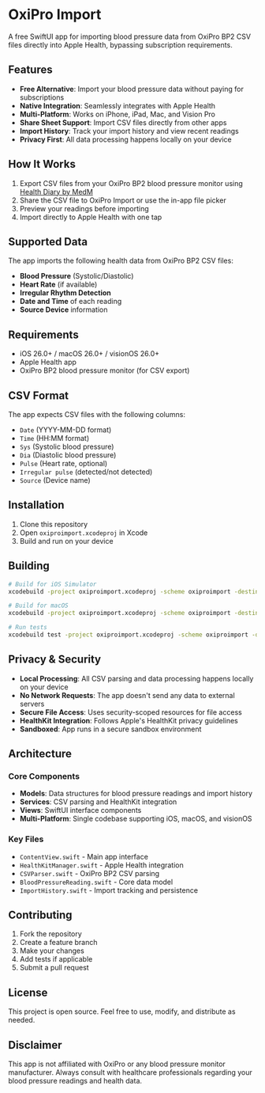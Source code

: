 # OxiPro Import

A free SwiftUI app for importing blood pressure data from OxiPro BP2 CSV files directly into Apple Health, bypassing subscription requirements.

## Features

- **Free Alternative**: Import your blood pressure data without paying for subscriptions
- **Native Integration**: Seamlessly integrates with Apple Health
- **Multi-Platform**: Works on iPhone, iPad, Mac, and Vision Pro
- **Share Sheet Support**: Import CSV files directly from other apps
- **Import History**: Track your import history and view recent readings
- **Privacy First**: All data processing happens locally on your device

## How It Works

1. Export CSV files from your OxiPro BP2 blood pressure monitor using [Health Diary by MedM](https://apps.apple.com/gb/app/health-diary-by-medm/id929581952)
2. Share the CSV file to OxiPro Import or use the in-app file picker
3. Preview your readings before importing
4. Import directly to Apple Health with one tap

## Supported Data

The app imports the following health data from OxiPro BP2 CSV files:

- **Blood Pressure** (Systolic/Diastolic)
- **Heart Rate** (if available)
- **Irregular Rhythm Detection**
- **Date and Time** of each reading
- **Source Device** information

## Requirements

- iOS 26.0+ / macOS 26.0+ / visionOS 26.0+
- Apple Health app
- OxiPro BP2 blood pressure monitor (for CSV export)

## CSV Format

The app expects CSV files with the following columns:
- `Date` (YYYY-MM-DD format)
- `Time` (HH:MM format)
- `Sys` (Systolic blood pressure)
- `Dia` (Diastolic blood pressure)
- `Pulse` (Heart rate, optional)
- `Irregular pulse` (detected/not detected)
- `Source` (Device name)

## Installation

1. Clone this repository
2. Open `oxiproimport.xcodeproj` in Xcode
3. Build and run on your device

## Building

```bash
# Build for iOS Simulator
xcodebuild -project oxiproimport.xcodeproj -scheme oxiproimport -destination 'platform=iOS Simulator,name=iPhone 16' build

# Build for macOS
xcodebuild -project oxiproimport.xcodeproj -scheme oxiproimport -destination 'platform=macOS' build

# Run tests
xcodebuild test -project oxiproimport.xcodeproj -scheme oxiproimport -destination 'platform=iOS Simulator,name=iPhone 16'
```

## Privacy & Security

- **Local Processing**: All CSV parsing and data processing happens locally on your device
- **No Network Requests**: The app doesn't send any data to external servers
- **Secure File Access**: Uses security-scoped resources for file access
- **HealthKit Integration**: Follows Apple's HealthKit privacy guidelines
- **Sandboxed**: App runs in a secure sandbox environment

## Architecture

### Core Components

- **Models**: Data structures for blood pressure readings and import history
- **Services**: CSV parsing and HealthKit integration
- **Views**: SwiftUI interface components
- **Multi-Platform**: Single codebase supporting iOS, macOS, and visionOS

### Key Files

- `ContentView.swift` - Main app interface
- `HealthKitManager.swift` - Apple Health integration
- `CSVParser.swift` - OxiPro BP2 CSV parsing
- `BloodPressureReading.swift` - Core data model
- `ImportHistory.swift` - Import tracking and persistence

## Contributing

1. Fork the repository
2. Create a feature branch
3. Make your changes
4. Add tests if applicable
5. Submit a pull request

## License

This project is open source. Feel free to use, modify, and distribute as needed.

## Disclaimer

This app is not affiliated with OxiPro or any blood pressure monitor manufacturer. Always consult with healthcare professionals regarding your blood pressure readings and health data.